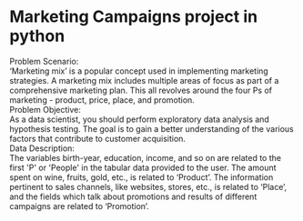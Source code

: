 # Marketing Campaigns project in python
Problem Scenario: 
<br />‘Marketing mix’ is a popular concept used in implementing marketing strategies. A marketing mix includes multiple areas of focus as part of a comprehensive marketing plan. This all revolves around the four Ps of marketing - product, price, place, and promotion.
<br />Problem Objective:
<br />As a data scientist, you should perform exploratory data analysis and hypothesis testing. The goal is to gain a better understanding of the various factors that contribute to customer acquisition.
<br />Data Description:
<br />The variables birth-year, education, income, and so on are related to the first 'P' or 'People' in the tabular data provided to the user. The amount spent on wine, fruits, gold, etc., is related to ‘Product’. The information pertinent to sales channels, like websites, stores, etc., is related to ‘Place’, and the fields which talk about promotions and results of different campaigns are related to ‘Promotion’.
